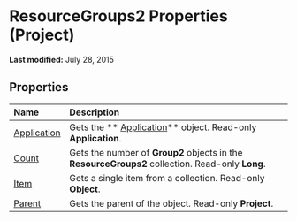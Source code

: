 
# ResourceGroups2 Properties (Project)

 **Last modified:** July 28, 2015


## Properties



|**Name**|**Description**|
|:-----|:-----|
| [Application](3a063a67-9efc-c74d-f82d-d0022fad2a0a.md)|Gets the  ** [Application](8eb91712-7784-a102-38c0-19bb056c27e9.md)** object. Read-only **Application**.|
| [Count](b1f3dfb8-0c1e-7e6d-4408-0c2b137fee68.md)|Gets the number of  **Group2** objects in the **ResourceGroups2** collection. Read-only **Long**.|
| [Item](692d52b7-b68e-8096-24fc-28701070f3d8.md)|Gets a single item from a collection. Read-only  **Object**.|
| [Parent](37f89ae7-9933-6def-9e83-6ac4d417998f.md)|Gets the parent of the object. Read-only  **Project**.|
